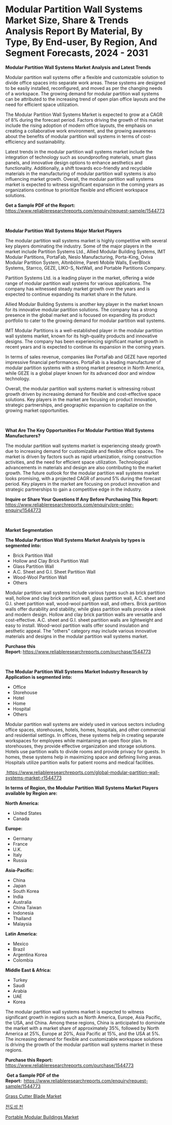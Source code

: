 <p><h1>Modular Partition Wall Systems Market Size, Share & Trends Analysis Report By Material, By Type, By End-user, By Region, And Segment Forecasts, 2024 - 2031</h1></p><p><strong>Modular Partition Wall Systems Market Analysis and Latest Trends</strong></p>
<p><p>Modular partition wall systems offer a flexible and customizable solution to divide office spaces into separate work areas. These systems are designed to be easily installed, reconfigured, and moved as per the changing needs of a workspace. The growing demand for modular partition wall systems can be attributed to the increasing trend of open plan office layouts and the need for efficient space utilization.</p><p>The Modular Partition Wall Systems Market is expected to grow at a CAGR of 8% during the forecast period. Factors driving the growth of this market include the rising adoption of modern office layouts, the emphasis on creating a collaborative work environment, and the growing awareness about the benefits of modular partition wall systems in terms of cost-efficiency and sustainability.</p><p>Latest trends in the modular partition wall systems market include the integration of technology such as soundproofing materials, smart glass panels, and innovative design options to enhance aesthetics and functionality. Additionally, a shift towards eco-friendly and recyclable materials in the manufacturing of modular partition wall systems is also influencing market growth. Overall, the modular partition wall systems market is expected to witness significant expansion in the coming years as organizations continue to prioritize flexible and efficient workspace solutions.</p></p>
<p><strong>Get a Sample PDF of the Report:&nbsp;</strong> <a href="https://www.reliableresearchreports.com/enquiry/request-sample/1544773">https://www.reliableresearchreports.com/enquiry/request-sample/1544773</a></p>
<p>&nbsp;</p>
<p><strong>Modular Partition Wall Systems Major Market Players</strong></p>
<p><p>The modular partition wall systems market is highly competitive with several key players dominating the industry. Some of the major players in the market include Partition Systems Ltd., Allied Modular Building Systems, IMT Modular Partitions, PortaFab, Neslo Manufacturing, Porta-King, Oviva Modular Partition System, Altınbölme, Pareti Mobile Walls, EverBlock Systems, Starrco, GEZE, LIKO-S, NxtWall, and Portable Partitions Company.</p><p>Partition Systems Ltd. is a leading player in the market, offering a wide range of modular partition wall systems for various applications. The company has witnessed steady market growth over the years and is expected to continue expanding its market share in the future.</p><p>Allied Modular Building Systems is another key player in the market known for its innovative modular partition solutions. The company has a strong presence in the global market and is focused on expanding its product portfolio to cater to the growing demand for modular partition wall systems.</p><p>IMT Modular Partitions is a well-established player in the modular partition wall systems market, known for its high-quality products and innovative designs. The company has been experiencing significant market growth in recent years and is expected to continue its expansion in the coming years.</p><p>In terms of sales revenue, companies like PortaFab and GEZE have reported impressive financial performances. PortaFab is a leading manufacturer of modular partition systems with a strong market presence in North America, while GEZE is a global player known for its advanced door and window technology.</p><p>Overall, the modular partition wall systems market is witnessing robust growth driven by increasing demand for flexible and cost-effective space solutions. Key players in the market are focusing on product innovation, strategic partnerships, and geographic expansion to capitalize on the growing market opportunities.</p></p>
<p>&nbsp;</p>
<p><strong>What Are The Key Opportunities For Modular Partition Wall Systems Manufacturers?</strong></p>
<p><p>The modular partition wall systems market is experiencing steady growth due to increasing demand for customizable and flexible office spaces. The market is driven by factors such as rapid urbanization, rising construction activities, and the need for efficient space utilization. Technological advancements in materials and design are also contributing to the market growth. The future outlook for the modular partition wall systems market looks promising, with a projected CAGR of around 5% during the forecast period. Key players in the market are focusing on product innovation and strategic partnerships to gain a competitive edge in the industry.</p></p>
<p><strong>Inquire or Share Your Questions If Any Before Purchasing This Report:</strong> <a href="https://www.reliableresearchreports.com/enquiry/pre-order-enquiry/1544773">https://www.reliableresearchreports.com/enquiry/pre-order-enquiry/1544773</a></p>
<p>&nbsp;</p>
<p><strong>Market Segmentation</strong></p>
<p><strong>The Modular Partition Wall Systems Market Analysis by types is segmented into:</strong></p>
<p><ul><li>Brick Partition Wall</li><li>Hollow and Clay Brick Partition Wall</li><li>Glass Partition Wall</li><li>A.C. Sheet and G.I. Sheet Partition Wall</li><li>Wood-Wool Partition Wall</li><li>Others</li></ul></p>
<p><p>Modular partition wall systems include various types such as brick partition wall, hollow and clay brick partition wall, glass partition wall, A.C. sheet and G.I. sheet partition wall, wood-wool partition wall, and others. Brick partition walls offer durability and stability, while glass partition walls provide a sleek and modern design. Hollow and clay brick partition walls are versatile and cost-effective. A.C. sheet and G.I. sheet partition walls are lightweight and easy to install. Wood-wool partition walls offer sound insulation and aesthetic appeal. The "others" category may include various innovative materials and designs in the modular partition wall systems market.</p></p>
<p><strong>Purchase this Report:&nbsp;</strong><a href="https://www.reliableresearchreports.com/purchase/1544773">https://www.reliableresearchreports.com/purchase/1544773</a></p>
<p>&nbsp;</p>
<p><strong>The Modular Partition Wall Systems Market Industry Research by Application is segmented into:</strong></p>
<p><ul><li>Office</li><li>Storehouse</li><li>Hotel</li><li>Home</li><li>Hospital</li><li>Others</li></ul></p>
<p><p>Modular partition wall systems are widely used in various sectors including office spaces, storehouses, hotels, homes, hospitals, and other commercial and residential settings. In offices, these systems help in creating separate workspaces for employees while maintaining an open floor plan. In storehouses, they provide effective organization and storage solutions. Hotels use partition walls to divide rooms and provide privacy for guests. In homes, these systems help in maximizing space and defining living areas. Hospitals utilize partition walls for patient rooms and medical facilities.</p></p>
<p><a href="https://www.reliableresearchreports.com/global-modular-partition-wall-systems-market-r1544773">&nbsp;https://www.reliableresearchreports.com/global-modular-partition-wall-systems-market-r1544773</a></p>
<p><strong>In terms of Region, the Modular Partition Wall Systems Market Players available by Region are:</strong></p>
<p>
    <p> <strong> North America: </strong>
        <ul>
            <li>United States</li>
            <li>Canada</li>
        </ul>
        </p> 
    <p> <strong> Europe: </strong>
        <ul>
            <li>Germany</li>
            <li>France</li>
            <li>U.K.</li>
            <li>Italy</li>
            <li>Russia</li>
        </ul>
        </p> 
    <p> <strong> Asia-Pacific: </strong>
        <ul>
            <li>China</li>
            <li>Japan</li>
            <li>South Korea</li>
            <li>India</li>
            <li>Australia</li>
            <li>China Taiwan</li>
            <li>Indonesia</li>
            <li>Thailand</li>
            <li>Malaysia</li>
        </ul>
        </p> 
    <p> <strong> Latin America: </strong>
        <ul>
            <li>Mexico</li>
            <li>Brazil</li>
            <li>Argentina Korea</li>
            <li>Colombia</li>
        </ul>
        </p> 
    <p> <strong> Middle East & Africa: </strong>
        <ul>
            <li>Turkey</li>
            <li>Saudi</li>
            <li>Arabia</li>
            <li>UAE</li>
            <li>Korea</li>
        </ul>
    </p>
    </p>
<p><p>The modular partition wall systems market is expected to witness significant growth in regions such as North America, Europe, Asia Pacific, the USA, and China. Among these regions, China is anticipated to dominate the market with a market share of approximately 35%, followed by North America at 25%, Europe at 20%, Asia Pacific at 15%, and the USA at 5%. The increasing demand for flexible and customizable workspace solutions is driving the growth of the modular partition wall systems market in these regions.</p></p>
<p><strong>Purchase this Report: </strong><a href="https://www.reliableresearchreports.com/purchase/1544773">https://www.reliableresearchreports.com/purchase/1544773</a></p>
<p>&nbsp;<strong>Get a Sample PDF of the Report:&nbsp;&nbsp;</strong><a href="https://www.reliableresearchreports.com/enquiry/request-sample/1544773">https://www.reliableresearchreports.com/enquiry/request-sample/1544773</a></p>
<p><strong></strong></p>
<p><p><a href="https://github.com/nicoletavirag/Market-Research-Report-List-2/blob/main/grass-cutter-blade-market.md">Grass Cutter Blade Market</a></p><p><a href="https://github.com/LanceOlsotn8978/Market-Research-Report-List-1/blob/main/360176825785.md">전도성 천</a></p><p><a href="https://github.com/redneck06/Market-Research-Report-List-2/blob/main/portable-modular-buildings-market.md">Portable Modular Buildings Market</a></p></p>